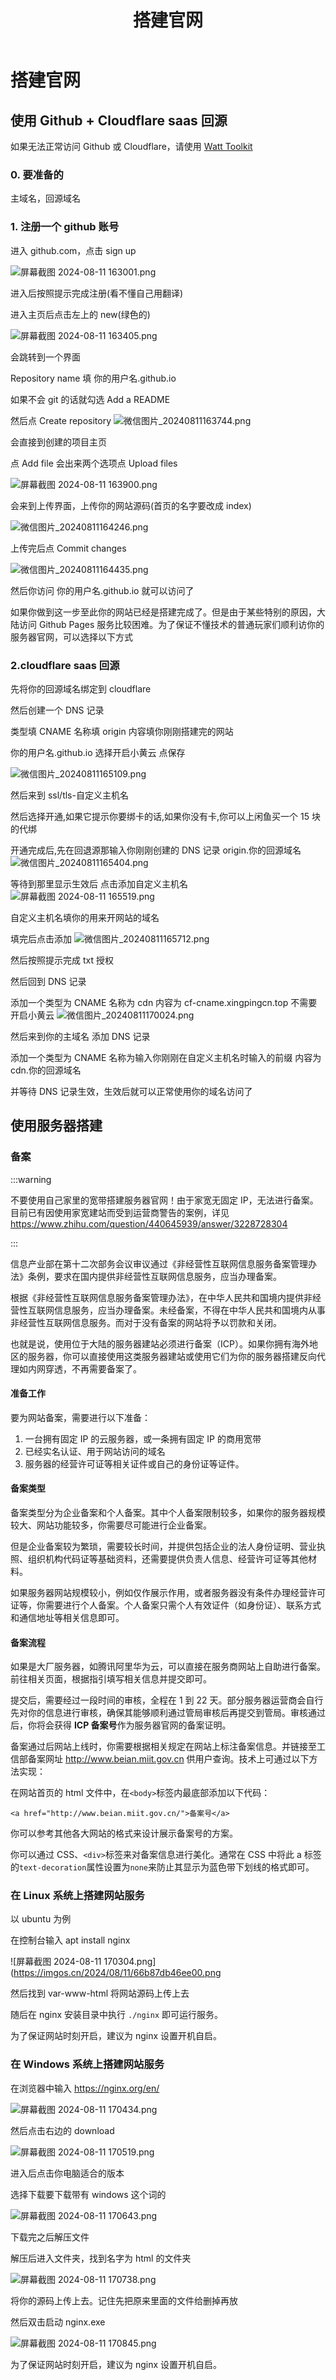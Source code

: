 ﻿---
title: 搭建官网
sidebar_position: 8
---

# 搭建官网

## 使用 Github + Cloudflare saas 回源

如果无法正常访问 Github 或 Cloudflare，请使用 [Watt Toolkit](https://steampp.net)

### 0\. 要准备的

主域名，回源域名

### 1\. 注册一个 github 账号

进入 github.com，点击 sign up

![屏幕截图 2024-08-11 163001.png](https://imgos.cn/2024/08/11/66b8765b6bcd8.png)

进入后按照提示完成注册(看不懂自己用翻译)

进入主页后点击左上的 new(绿色的)

![屏幕截图 2024-08-11 163405.png](https://imgos.cn/2024/08/11/66b876de014f8.png)

会跳转到一个界面

Repository name 填 你的用户名.github.io

如果不会 git 的话就勾选 Add a README

然后点 Create repository
![微信图片_20240811163744.png](https://imgos.cn/2024/08/11/66b877b934816.png)

会直接到创建的项目主页

点 Add file 会出来两个选项点 Upload files

![屏幕截图 2024-08-11 163900.png](https://imgos.cn/2024/08/11/66b8780401ac8.png)

会来到上传界面，上传你的网站源码(首页的名字要改成 index)

![微信图片_20240811164246.png](https://imgos.cn/2024/08/11/66b878e27b63b.png)

上传完后点 Commit changes

![微信图片_20240811164435.png](https://imgos.cn/2024/08/11/66b879592f5bb.png)

然后你访问 你的用户名.github.io 就可以访问了

如果你做到这一步至此你的网站已经是搭建完成了。但是由于某些特别的原因，大陆访问 Github Pages 服务比较困难。为了保证不懂技术的普通玩家们顺利访你的服务器官网，可以选择以下方式

### 2\.cloudflare saas 回源

先将你的回源域名绑定到 cloudflare

然后创建一个 DNS 记录

类型填 CNAME 名称填 origin 内容填你刚刚搭建完的网站

你的用户名.github.io 选择开启小黄云 点保存

![微信图片_20240811165109.png](https://imgos.cn/2024/08/11/66b87ad8100c1.png)

然后来到 ssl/tls-自定义主机名

然后选择开通,如果它提示你要绑卡的话,如果你没有卡,你可以上闲鱼买一个 15 块的代绑

开通完成后,先在回退源那输入你刚刚创建的 DNS 记录 origin.你的回源域名
![微信图片_20240811165404.png](https://imgos.cn/2024/08/11/66b87b8629e25.png)

等待到那里显示生效后 点击添加自定义主机名
![屏幕截图 2024-08-11 165519.png](https://imgos.cn/2024/08/11/66b87bd9426cf.png)

自定义主机名填你的用来开网站的域名

填完后点击添加
![微信图片_20240811165712.png](https://imgos.cn/2024/08/11/66b87c41ed2bb.png)

然后按照提示完成 txt 授权

然后回到 DNS 记录

添加一个类型为 CNAME 名称为 cdn 内容为
cf-cname.xingpingcn.top 不需要开启小黄云
![微信图片_20240811170024.png](https://imgos.cn/2024/08/11/66b87d02bf0fb.png)

然后来到你的主域名 添加 DNS 记录

添加一个类型为 CNAME 名称为输入你刚刚在自定义主机名时输入的前缀 内容为 cdn.你的回源域名

并等待 DNS 记录生效，生效后就可以正常使用你的域名访问了

## 使用服务器搭建

### 备案

:::warning

不要使用自己家里的宽带搭建服务器官网！由于家宽无固定 IP，无法进行备案。目前已有因使用家宽建站而受到运营商警告的案例，详见 https://www.zhihu.com/question/440645939/answer/3228728304

:::

信息产业部在第十二次部务会议审议通过《非经营性互联网信息服务备案管理办法》条例，要求在国内提供非经营性互联网信息服务，应当办理备案。

根据《非经营性互联网信息服务备案管理办法》，在中华人民共和国境内提供非经营性互联网信息服务，应当办理备案。未经备案，不得在中华人民共和国境内从事非经营性互联网信息服务。而对于没有备案的网站将予以罚款和关闭。

也就是说，使用位于大陆的服务器建站必须进行备案（ICP）。如果你拥有海外地区的服务器，你可以直接使用这类服务器建站或使用它们为你的服务器搭建反向代理如内网穿透，不再需要备案了。

#### 准备工作

要为网站备案，需要进行以下准备：

1. 一台拥有固定 IP 的云服务器，或一条拥有固定 IP 的商用宽带
2. 已经实名认证、用于网站访问的域名
3. 服务器的经营许可证等相关证件或自己的身份证等证件。

#### 备案类型

备案类型分为企业备案和个人备案。其中个人备案限制较多，如果你的服务器规模较大、网站功能较多，你需要尽可能进行企业备案。

但是企业备案较为繁琐，需要较长时间，并提供包括企业的法人身份证明、营业执照、组织机构代码证等基础资料，还需要提供负责人信息、经营许可证等其他材料。

如果服务器网站规模较小，例如仅作展示作用，或者服务器没有条件办理经营许可证等，你需要进行个人备案。个人备案只需个人有效证件（如身份证）、联系方式和通信地址等相关信息即可。

#### 备案流程

如果是大厂服务器，如腾讯阿里华为云，可以直接在服务商网站上自助进行备案。前往相关页面，根据指引填写相关信息并提交即可。

提交后，需要经过一段时间的审核，全程在 1 到 22 天。部分服务器运营商会自行先对你的信息进行审核，确保其能够顺利通过管局审核后再提交到管局。审核通过后，你将会获得 **ICP 备案号**作为服务器官网的备案证明。

备案通过后网站上线时，你需要根据相关规定在网站上标注备案信息。并链接至工信部备案网址 http://www.beian.miit.gov.cn 供用户查询。技术上可通过以下方法实现：

在网站首页的 html 文件中，在`<body>`标签内最底部添加以下代码：

```
<a href="http://www.beian.miit.gov.cn/">备案号</a>
```

你可以参考其他各大网站的格式来设计展示备案号的方案。

你可以通过 CSS、`<div>`标签来对备案信息进行美化。通常在 CSS 中将此 a 标签的`text-decoration`属性设置为`none`来防止其显示为蓝色带下划线的格式即可。

### 在 Linux 系统上搭建网站服务

以 ubuntu 为例

在控制台输入 apt install nginx

![屏幕截图 2024-08-11 170304.png](https://imgos.cn/2024/08/11/66b87db46ee00.png

然后找到 var-www-html 将网站源码上传上去

随后在 nginx 安装目录中执行 `./nginx` 即可运行服务。

为了保证网站时刻开启，建议为 nginx 设置开机自启。

### 在 Windows 系统上搭建网站服务

在浏览器中输入 https://nginx.org/en/

![屏幕截图 2024-08-11 170434.png](https://imgos.cn/2024/08/11/66b87dffb19c8.png)

然后点击右边的 download

![屏幕截图 2024-08-11 170519.png](https://imgos.cn/2024/08/11/66b87e2c21176.png)

进入后点击你电脑适合的版本

选择下载要下载带有 windows 这个词的

![屏幕截图 2024-08-11 170643.png](https://imgos.cn/2024/08/11/66b87e80b7120.png)

下载完之后解压文件

解压后进入文件夹，找到名字为 html 的文件夹

![屏幕截图 2024-08-11 170738.png](https://imgos.cn/2024/08/11/66b87ec105cb1.png)

将你的源码上传上去。记住先把原来里面的文件给删掉再放

然后双击启动 nginx.exe

![屏幕截图 2024-08-11 170845.png](https://imgos.cn/2024/08/11/66b87efdb500b.png)

为了保证网站时刻开启，建议为 nginx 设置开机自启。

<!--
然后如果你的服务器有公网IP的话，现在的浏览器输入你的公网IP就可以看到你的网站了

如果你按照前面的教程申请了公网IP,并且关闭了防火墙,但是还是访问不了的话,那就是运营商封了80和443

如果可以正常访问，那就可以来到你的域名添加一个a类型的记录，把服务器的公网IP填进去然后就可以使用域名访问了-->

